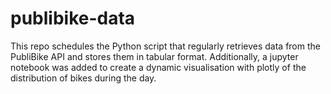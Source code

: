 # publibike-data

This repo schedules the Python script that regularly retrieves data from the PubliBike API and stores them in tabular format. Additionally, a jupyter notebook was added to create a dynamic visualisation with plotly of the distribution of bikes during the day.